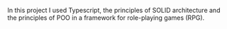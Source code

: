In this project I used Typescript, the principles of SOLID architecture and the principles of POO in a framework for role-playing games (RPG).

